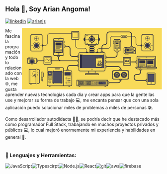 ## Hola 👋, Soy Arian Angoma!
<a href='https://www.linkedin.com/in/arian-angoma-vilchez/' target="_blank"><img alt="linkedin" src="https://raw.githubusercontent.com/rahul-jha98/rahul-jha98/561d474902b59c7429ec22bb73e225696c27b202/assets/linkedin.svg" height='18px'/></a>
<a href='https://arianjs.netlify.app/' target="_blank"><img alt="arianjs" src="https://icon-library.com/images/web-icon-white/web-icon-white-3.jpg" height='18px'/></a>

<img align="right" alt="GIF" src="https://raw.githubusercontent.com/ArianAngoma/ArianAngoma/main/JS.gif" width="450px"/>

Me fascina la programación y todo lo relacionado con la web 🌐, me gusta aprender nuevas tecnologías cada día y crear apps para que la gente las use y mejorar su forma de trabajo 💻, me encanta pensar que con una sola aplicación puedo solucionar miles de problemas a miles de personas 🛠️.

Como desarrollador autodidacta 👨🏻, se podría decir que he destacado más como programador Full Stack, trabajando en muchos proyectos privados y públicos ‍💻, lo cual mejoró enormemente mi experiencia y habilidades en general 📝.
<br/>
<br/>

### 🔨 Lenguajes y Herramientas:
<a href="https://developer.mozilla.org/en-US/docs/Web/JavaScript" target="_blank"> <img align="left" alt="JavaScript" height ="42px"  src="https://raw.githubusercontent.com/rahul-jha98/github_readme_icons/main/language_and_tools/square/javascript/javascript.svg"> </a>

<a href="https://www.typescriptlang.org/" target="_blank"><img align="left" alt="Typescirpt" height ="42px" src="https://raw.githubusercontent.com/rahul-jha98/github_readme_icons/main/language_and_tools/square/typescript/typescript.svg"></a>

<a href="https://nodejs.org" target="_blank"><img align="left" alt="Node.js" height ="42px" src="https://raw.githubusercontent.com/rahul-jha98/github_readme_icons/main/language_and_tools/square/node/node.svg"></a>

<a href="https://reactjs.org/" target="_blank"> <img align="left" alt="React" height ="42px" src="https://raw.githubusercontent.com/rahul-jha98/github_readme_icons/main/language_and_tools/square/react/react.svg"></a>

<a href="https://git-scm.com/" target="_blank"> <img src="https://raw.githubusercontent.com/rahul-jha98/github_readme_icons/main/language_and_tools/square/git-scm/git-scm.svg" align="left" alt="git" height='42px'/> </a>

<a href="https://aws.amazon.com/" target="_blank"> <img align="left" src="https://raw.githubusercontent.com/rahul-jha98/README_icons/4d06112f039d3d302017842f696129642a58f6a5/language_and_tools/square/aws/aws.svg" alt="aws" height ="42px"/> </a>

<a href="https://firebase.google.com/" target="_blank"> <img align="left" src="https://raw.githubusercontent.com/rahul-jha98/github_readme_icons/main/language_and_tools/square/firebase/firebase.svg" alt="firebase" height ="42px"/> </a>
